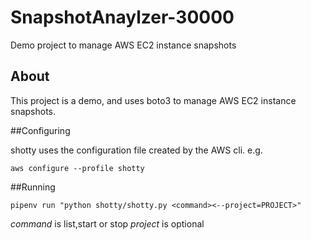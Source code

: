 # SnapshotAnaylzer-30000

Demo project to manage AWS EC2 instance snapshots

## About

This project is a demo, and uses boto3 to manage AWS EC2 instance snapshots.

##Configuring

shotty uses the configuration file created by the AWS cli. e.g.

`aws configure --profile shotty`

##Running

`pipenv run "python shotty/shotty.py <command><--project=PROJECT>"`

*command* is list,start or stop
*project* is optional